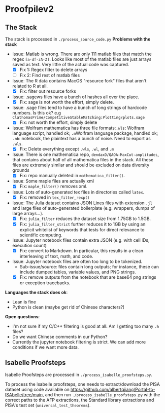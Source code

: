 # Proofpilev2

## The Stack
The stack is processed in `./process_source_code.py`
**Problems with the stack**
- Issue: Matlab is wrong. There are only 111 matlab files that match the regex `[a-df-zA-Z]`. Looks like most of the matlab files are just arrays saved as text. Very little of the actual code was captured.
    - [x] Fix 1: Regex filter to delete arrays
    - [ ] Fix 2: Find rest of matlab files
- Issue: The R data contains MacOS "resource fork" files that aren't related to R at all.
    - [x] Fix: filter out resource forks
- Issue: .sagews files have a bunch of hashes all over the place.
    - [x] Fix: sage is not worth the effort, simply delete.
- Issue: .sage files tend to have a bunch of long strings of hardcode numbers. Is this ok? e.g `ClathomasPrime/CompetitiveStableMatching:Plotting/plots.sage`
    - [x] Fix: not worth the effort, simply delete
- Issue: Wolfram mathematica has three file formats:`.wls`: Wolfram language script, handled ok; `.m`Wolfram language package, handled ok; `.nb`: notebook, the plaintext has a bunch of noise. Need to export as `.wls`.
    - [x] Fix: Delete everything except `.wls`, `.wl`, and `.m`
- Issue: There is one mathematica repo, `dendaxD/QAOA-MaxCut-amplitudes`, that contains about half of all mathematica files in the stack. All these files are extremely similar and should be excluded on data diversity grounds
    - [x] Fix: repo manually deleted in `mathematica_filter()`.
- Issue: Some maple files are actually xml
    - [x] Fix: `maple_filter()` removes xml.
- Issue: Lots of auto-generated tex files in directories called `latex`.
    - [x] Fix: removed in `tex_filter_rexp()`
- Issue: The Julia dataset contains JSON Lines files with extension `.jl` and  large files of auto-generated boilerplate (e.g. wrappers, dumps of large arrays...).
    - [x] Fix: `julia_filter` reduces the dataset size from 1.75GB to 1.5GB.
    - [x] Fix: `julia_filter_strict` further reduces it to 1GB by using an explicit whitelist of keywords that tests for direct relevance to scientific computing.
- Issue: Jupyter notebook files contain extra JSON (e.g. with cell IDs, execution count)
    - [x] Fix: convert to Markdown. In particular, this results in a clean interleaving of text, math, and code.
- Issue: Jupyter notebook files are often too long to be tokenized.
    - Sub-issue/source: files contain long outputs; for instance, these can include dumped tables, variable values, and PNG strings.
    - [X] Fix: remove outputs from the notebook that are base64 png strings or exception tracebacks.

**Languages the stack does ok**:
- Lean is fine
- Python is clean (maybe get rid of Chinese characters?)

**Open questions**:
- I'm not sure if my C/C++ filtering is good at all. Am I getting too many `.h` files?
- Do we want Chinese comments in our Python?
- Currently the jupyter notebook filtering is strict. We can add more conditions if we want more data.

## Isabelle Proofsteps
Isabelle Proofsteps are processed in `./process_isabelle_proofsteps.py`.

To process the Isabelle proofsteps, one needs to extract/download the PISA dataset using code available on https://github.com/albertqjiang/Portal-to-ISAbelle/tree/main, and then run `./process_isabelle_proofsteps.py` with the correct paths to the AFP extractions, the Standard library extractions and PISA's test set (`universal_test_theorems`).
